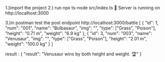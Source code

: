 1.)import the project 
2.) run npx ts-node src/index.ts
🚀 Server is running on http://localhost:3000

3.)in postman test the post endpoint
http://localhost:3000/battle
[
  {
    "id": 1,
    "num": "001",
    "name": "Bulbasaur",
    "img": "",
    "type": ["Grass", "Poison"],
    "height": "0.71 m",
    "weight": "6.9 kg"
  },
  {
    "id": 3,
    "num": "003",
    "name": "Venusaur",
    "img": "",
    "type": ["Grass", "Poison"],
    "height": "2.01 m",
    "weight": "100.0 kg"
  }
]

result : {
    "result": "Venusaur wins by both height and weight. 🏆"
}
